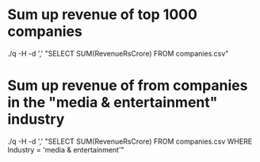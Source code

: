 # Sum up revenue of top 1000 companies
./q -H -d ',' "SELECT SUM(RevenueRsCrore) FROM companies.csv"

# Sum up revenue of from companies in the "media & entertainment" industry
./q -H -d ',' "SELECT SUM(RevenueRsCrore) FROM companies.csv WHERE Industry = 'media & entertainment'"
